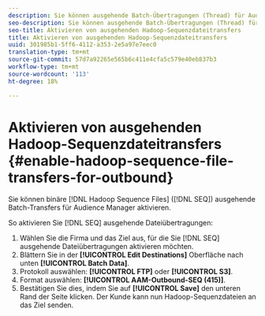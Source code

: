 ```yaml
---
description: Sie können ausgehende Batch-Übertragungen (Thread) für Audience Manager aktivieren.
seo-description: Sie können ausgehende Batch-Übertragungen (Thread) für Audience Manager aktivieren.
seo-title: Aktivieren von ausgehenden Hadoop-Sequenzdateitransfers
title: Aktivieren von ausgehenden Hadoop-Sequenzdateitransfers
uuid: 301985b1-5ff6-4112-a353-2e5a97e7eec0
translation-type: tm+mt
source-git-commit: 57d7a92265e565b6c411e4cfa5c579e40eb837b3
workflow-type: tm+mt
source-wordcount: '113'
ht-degree: 18%

---
```



# Aktivieren von ausgehenden Hadoop-Sequenzdateitransfers {#enable-hadoop-sequence-file-transfers-for-outbound}

Sie können binäre [!DNL Hadoop Sequence Files] ([!DNL SEQ]) ausgehende Batch-Transfers für Audience Manager aktivieren.

<!-- REMOVED FROM PUBLIC DOCS: The advantages of using [!DNL Hadoop SEQ] files are listed in the [public documentation](https://marketing.adobe.com/resources/help/en_US/aam/outbound-seq-files.html). -->

So aktivieren Sie [!DNL SEQ] ausgehende Dateiübertragungen:

1. Wählen Sie die Firma und das Ziel aus, für die Sie [!DNL SEQ] ausgehende Dateiübertragungen aktivieren möchten.
1. Blättern Sie in der **[!UICONTROL Edit Destinations]** Oberfläche nach unten **[!UICONTROL Batch Data]**.
1. Protokoll auswählen: **[!UICONTROL FTP]** oder **[!UICONTROL S3]**.
1. Format auswählen: **[!UICONTROL AAM-Outbound-SEQ (415)]**.
1. Bestätigen Sie dies, indem Sie auf **[!UICONTROL Save]** den unteren Rand der Seite klicken. Der Kunde kann nun Hadoop-Sequenzdateien an das Ziel senden.